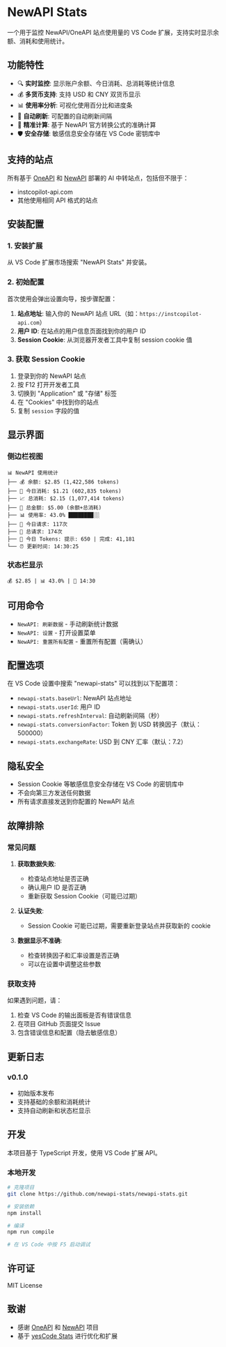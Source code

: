 # NewAPI Stats

一个用于监控 NewAPI/OneAPI 站点使用量的 VS Code 扩展，支持实时显示余额、消耗和使用统计。

## 功能特性

- 🔍 **实时监控**: 显示账户余额、今日消耗、总消耗等统计信息
- 💰 **多货币支持**: 支持 USD 和 CNY 双货币显示
- 📊 **使用率分析**: 可视化使用百分比和进度条
- 🔄 **自动刷新**: 可配置的自动刷新间隔
- 🎯 **精准计算**: 基于 NewAPI 官方转换公式的准确计算
- 🛡️ **安全存储**: 敏感信息安全存储在 VS Code 密钥库中

## 支持的站点

所有基于 [OneAPI](https://github.com/songquanpeng/one-api) 和 [NewAPI](https://github.com/QuantumNous/new-api) 部署的 AI 中转站点，包括但不限于：

- instcopilot-api.com
- 其他使用相同 API 格式的站点

## 安装配置

### 1. 安装扩展

从 VS Code 扩展市场搜索 "NewAPI Stats" 并安装。

### 2. 初始配置

首次使用会弹出设置向导，按步骤配置：

1. **站点地址**: 输入你的 NewAPI 站点 URL（如：`https://instcopilot-api.com`）
2. **用户 ID**: 在站点的用户信息页面找到你的用户 ID
3. **Session Cookie**: 从浏览器开发者工具中复制 session cookie 值

### 3. 获取 Session Cookie

1. 登录到你的 NewAPI 站点
2. 按 F12 打开开发者工具
3. 切换到 "Application" 或 "存储" 标签
4. 在 "Cookies" 中找到你的站点
5. 复制 `session` 字段的值

## 显示界面

### 侧边栏视图
```
📊 NewAPI 使用统计
├── 💰 余额: $2.85 (1,422,586 tokens)
├── 📅 今日消耗: $1.21 (602,835 tokens)  
├── 📈 总消耗: $2.15 (1,077,414 tokens)
├── 💎 总金额: $5.00 (余额+总消耗)
├── 📊 使用率: 43.0% ████████░░
├── 🔢 今日请求: 117次
├── 🔢 总请求: 174次
├── 📝 今日 Tokens: 提示: 650 | 完成: 41,181
└── ⏰ 更新时间: 14:30:25
```

### 状态栏显示
`💰 $2.85 | 📊 43.0% | 🔄 14:30`

## 可用命令

- `NewAPI: 刷新数据` - 手动刷新统计数据
- `NewAPI: 设置` - 打开设置菜单
- `NewAPI: 重置所有配置` - 重置所有配置（需确认）

## 配置选项

在 VS Code 设置中搜索 "newapi-stats" 可以找到以下配置项：

- `newapi-stats.baseUrl`: NewAPI 站点地址
- `newapi-stats.userId`: 用户 ID
- `newapi-stats.refreshInterval`: 自动刷新间隔（秒）
- `newapi-stats.conversionFactor`: Token 到 USD 转换因子（默认：500000）
- `newapi-stats.exchangeRate`: USD 到 CNY 汇率（默认：7.2）

## 隐私安全

- Session Cookie 等敏感信息安全存储在 VS Code 的密钥库中
- 不会向第三方发送任何数据
- 所有请求直接发送到你配置的 NewAPI 站点

## 故障排除

### 常见问题

1. **获取数据失败**: 
   - 检查站点地址是否正确
   - 确认用户 ID 是否正确
   - 重新获取 Session Cookie（可能已过期）

2. **认证失败**:
   - Session Cookie 可能已过期，需要重新登录站点并获取新的 cookie

3. **数据显示不准确**:
   - 检查转换因子和汇率设置是否正确
   - 可以在设置中调整这些参数

### 获取支持

如果遇到问题，请：

1. 检查 VS Code 的输出面板是否有错误信息
2. 在项目 GitHub 页面提交 Issue
3. 包含错误信息和配置（隐去敏感信息）

## 更新日志

### v0.1.0
- 初始版本发布
- 支持基础的余额和消耗统计
- 支持自动刷新和状态栏显示

## 开发

本项目基于 TypeScript 开发，使用 VS Code 扩展 API。

### 本地开发

```bash
# 克隆项目
git clone https://github.com/newapi-stats/newapi-stats.git

# 安装依赖
npm install

# 编译
npm run compile

# 在 VS Code 中按 F5 启动调试
```

## 许可证

MIT License

## 致谢

- 感谢 [OneAPI](https://github.com/songquanpeng/one-api) 和 [NewAPI](https://github.com/QuantumNous/new-api) 项目
- 基于 [yesCode Stats](https://github.com/StevenQi7/yesCode-Stats) 进行优化和扩展